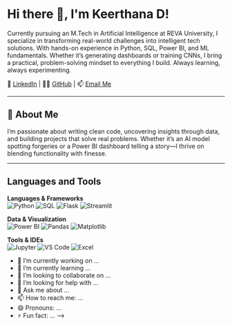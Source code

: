 # Hi there 👋, I'm Keerthana D!

Currently pursuing an M.Tech in Artificial Intelligence at REVA University, I specialize in transforming real-world challenges into intelligent tech solutions. With hands-on experience in Python, SQL, Power BI, and ML fundamentals. Whether it’s generating dashboards or training CNNs, I bring a practical, problem-solving mindset to everything I build. Always learning, always experimenting.

💼 [LinkedIn](https://www.linkedin.com/in/keerthana-d-48636a265/) | 🧑‍💻 [GitHub](https://github.com/KeerthanaD4) | 📫 [Email Me](mailto:kekee8792@gmail.com)

---

## 🧠 About Me

I’m passionate about writing clean code, uncovering insights through data, and building projects that solve real problems. Whether it’s an AI model spotting forgeries or a Power BI dashboard telling a story—I thrive on blending functionality with finesse.

---

## Languages and Tools

**Languages & Frameworks**  
![Python](https://img.shields.io/badge/Python-3776AB?style=for-the-badge&logo=python) 
![SQL](https://img.shields.io/badge/SQL-336791?style=for-the-badge&logo=postgresql) 
![Flask](https://img.shields.io/badge/Flask-000000?style=for-the-badge&logo=flask) 
![Streamlit](https://img.shields.io/badge/Streamlit-FF4B4B?style=for-the-badge&logo=streamlit)

**Data & Visualization**  
![Power BI](https://img.shields.io/badge/Power%20BI-F2C811?style=for-the-badge&logo=powerbi) 
![Pandas](https://img.shields.io/badge/Pandas-150458?style=for-the-badge&logo=pandas) 
![Matplotlib](https://img.shields.io/badge/Matplotlib-ffffff?style=for-the-badge&logo=matplotlib)

**Tools & IDEs**  
![Jupyter](https://img.shields.io/badge/Jupyter-F37626?style=for-the-badge&logo=jupyter) 
![VS Code](https://img.shields.io/badge/VS%20Code-007ACC?style=for-the-badge&logo=visual-studio-code) 
![Excel](https://img.shields.io/badge/Excel-217346?style=for-the-badge&logo=microsoft-excel) 

- 🔭 I’m currently working on ...
- 🌱 I’m currently learning ...
- 👯 I’m looking to collaborate on ...
- 🤔 I’m looking for help with ...
- 💬 Ask me about ...
- 📫 How to reach me: ...
- 😄 Pronouns: ...
- ⚡ Fun fact: ...
-->

